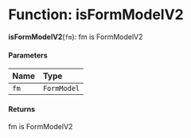 # Function: isFormModelV2

**isFormModelV2**(`fm`): fm is FormModelV2

#### Parameters

| Name | Type |
| :------ | :------ |
| `fm` | `FormModel` | [`FormModelV2`](/en/auto-docs/node/classes/FormModelV2.md) |

#### Returns

fm is FormModelV2

